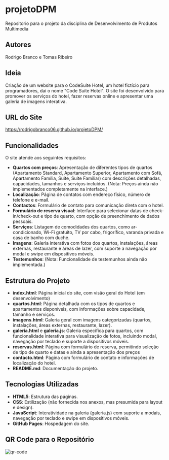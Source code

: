 # projetoDPM
Repositorio para o projeto da disciplina de Desenvolvimento de Produtos Multimedia

## Autores
Rodrigo Branco e Tomas Ribeiro

## Ideia
Criação de um website para o CodeSuite Hotel, um hotel fictício para programadores, dai o nome "Code Suite Hotel". O site foi desenvolvido para promover os serviços do hotel, fazer reservas online e apresentar uma galeria de imagens interativa.

## URL do Site
https://rodrigobranco06.github.io/projetoDPM/

## Funcionalidades
O site atende aos seguintes requisitos:
- **Quartos com preços**: Apresentação de diferentes tipos de quartos (Apartamento Standard, Apartamento Superior, Apartamento com Sofá, Apartamento Família, Suite, Suite Familiar) com descrições detalhadas, capacidades, tamanhos e serviços incluídos. (Nota: Preços ainda não implementados completamente na interface.)
- **Localização**: Página de contatos com endereço físico, número de telefone e e-mail.
- **Contactos**: Formulário de contato para comunicação direta com o hotel.
- **Formulário de reserva visual**: Interface para selecionar datas de check-in/check-out e tipo de quarto, com opção de preenchimento de dados pessoais.
- **Serviços**: Listagem de comodidades dos quartos, como ar-condicionado, Wi-Fi gratuito, TV por cabo, frigorífico, varanda privada e casa de banho com duche.
- **Imagens**: Galeria interativa com fotos dos quartos, instalações, áreas externas, restaurante e áreas de lazer, com suporte a navegação por modal e swipe em dispositivos móveis.
- **Testemunhos**: (Nota: Funcionalidade de testemunhos ainda não implementada.)

## Estrutura do Projeto
- **index.html**: Página inicial do site, com visão geral do Hotel (em desenvolvimento)
- **quartos.html**: Página detalhada com os tipos de quartos e apartamentos disponíveis, com informações sobre capacidade, tamanho e serviços.
- **imagens.html**: Galeria geral com imagens categorizadas (quartos, instalações, áreas externas, restaurante, lazer).
- **galeria.html** e **galeria.js**: Galeria específica para quartos, com funcionalidade interativa para visualização de fotos, incluindo modal, navegação por teclado e suporte a dispositivos móveis.
- **reservas.html**: Página com formulário de reserva, permitindo seleção de tipo de quarto e datas e ainda a apresentação dos preços
- **contacto.html**: Página com formulário de contato e informações de localização do hotel.
- **README.md**: Documentação do projeto.

## Tecnologias Utilizadas
- **HTML5**: Estrutura das páginas.
- **CSS**: Estilização (não fornecida nos anexos, mas presumida para layout e design).
- **JavaScript**: Interatividade na galeria (galeria.js) com suporte a modais, navegação por teclado e swipe em dispositivos móveis.
- **GitHub Pages**: Hospedagem do site.

## QR Code para o Repositório
![qr-code](https://github.com/user-attachments/assets/49e4daeb-4179-49d7-ae05-5004f3d9f6cf)


